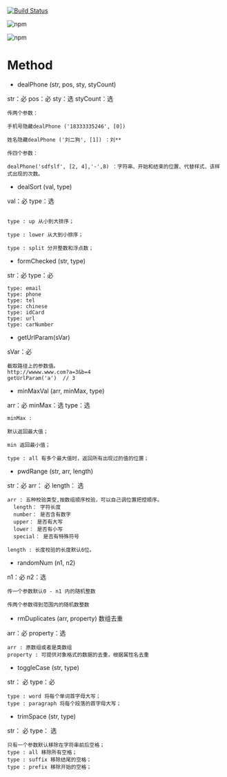 
[![Build Status](https://travis-ci.com/liuyongshun/publicNpm.svg?branch=master)](https://travis-ci.com/liuyongshun/publicNpm) 

![npm](https://img.shields.io/npm/v/dev-public-tool.svg)

![npm](https://img.shields.io/npm/dw/dev-public-tool.svg)

# Method

- dealPhone (str, pos, sty, styCount)

str：必
pos：必
sty：选
styCount：选


```
传两个参数：

手机号隐藏dealPhone ('18333335246', [0])

姓名隐藏dealPhone ('刘二狗', [1]) ：刘**

传四个参数：

dealPhone('sdfslf', [2, 4],'-',8) ：字符串、开始和结束的位置、代替样式、该样式出现的次数。
```

- dealSort (val, type)

val：必
type：选

```

type : up 从小到大排序；

type : lower 从大到小排序；

type : split 分开整数和浮点数；

```

- formChecked (str, type)

str：必
type：必

```
type: email
type: phone
type: tel
type: chinese
type: idCard
type: url
type: carNumber

```

- getUrlParam(sVar)

sVar：必

```
截取路径上的参数值。
http://wwww.www.com?a=3&b=4
getUrlParam('a')  // 3

```

- minMaxVal (arr, minMax, type)

arr：必
minMax：选
type：选

```
minMax : 

默认返回最大值；

min 返回最小值；

type : all 有多个最大值时，返回所有出现过的值的位置；

```

- pwdRange (str, arr, length)

str：必
arr： 必
length： 选

```
arr : 五种校验类型,按数组顺序校验，可以自己调位置把控顺序。 
  length： 字符长度
  number： 是否含有数字
  upper： 是否有大写
  lower： 是否有小写
  special： 是否有特殊符号

length : 长度校验的长度默认6位。
```

- randomNum (n1, n2)

n1：必
n2：选

```
传一个参数默认0 - n1 内的随机整数

传两个参数得到范围内的随机数整数
```

- rmDuplicates (arr, property) 数组去重

arr：必
property：选


```
arr : 原数组或者是类数组
property : 可提供对象格式的数据的去重，根据属性名去重
```

- toggleCase (str, type)

str： 必
type：必

```
type : word 将每个单词首字母大写；
type : paragraph 将每个段落的首字母大写；
```

- trimSpace (str, type)

str： 必
type： 选

```
只有一个参数默认移除在字符串前后空格；
type : all 移除所有空格；
type : suffix 移除结尾的空格；
type : prefix 移除开始的空格；
```
